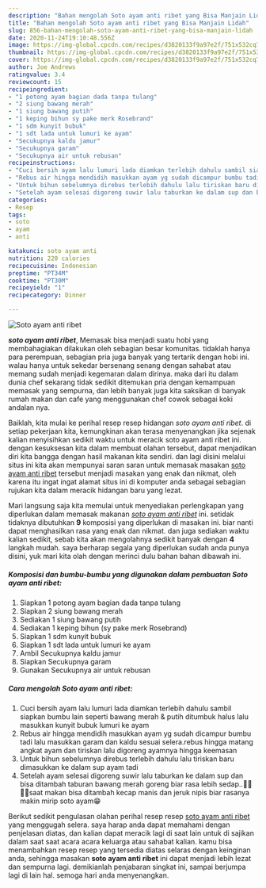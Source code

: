 ```yaml
---
description: "Bahan mengolah Soto ayam anti ribet yang Bisa Manjain Lidah"
title: "Bahan mengolah Soto ayam anti ribet yang Bisa Manjain Lidah"
slug: 856-bahan-mengolah-soto-ayam-anti-ribet-yang-bisa-manjain-lidah
date: 2020-11-24T19:10:48.556Z
image: https://img-global.cpcdn.com/recipes/d3820133f9a97e2f/751x532cq70/soto-ayam-anti-ribet-foto-resep-utama.jpg
thumbnail: https://img-global.cpcdn.com/recipes/d3820133f9a97e2f/751x532cq70/soto-ayam-anti-ribet-foto-resep-utama.jpg
cover: https://img-global.cpcdn.com/recipes/d3820133f9a97e2f/751x532cq70/soto-ayam-anti-ribet-foto-resep-utama.jpg
author: Joe Andrews
ratingvalue: 3.4
reviewcount: 15
recipeingredient:
- "1 potong ayam bagian dada tanpa tulang"
- "2 siung bawang merah"
- "1 siung bawang putih"
- "1 keping bihun sy pake merk Rosebrand"
- "1 sdm kunyit bubuk"
- "1 sdt lada untuk lumuri ke ayam"
- "Secukupnya kaldu jamur"
- "Secukupnya garam"
- "Secukupnya air untuk rebusan"
recipeinstructions:
- "Cuci bersih ayam lalu lumuri lada diamkan terlebih dahulu sambil siapkan bumbu lain seperti bawang merah &amp; putih ditumbuk halus lalu masukkan kunyit bubuk lumuri ke ayam"
- "Rebus air hingga mendidih masukkan ayam yg sudah dicampur bumbu tadi lalu masukkan garam dan kaldu sesuai selera.rebus hingga matang angkat ayam dan tiriskan lalu digoreng ayamnya hingga keemasan"
- "Untuk bihun sebelumnya direbus terlebih dahulu lalu tiriskan baru dimasukkan ke dalam sup ayam tadi"
- "Setelah ayam selesai digoreng suwir lalu taburkan ke dalam sup dan bisa ditambah taburan bawang merah goreng biar rasa lebih sedap..👌🏻👌🏻saat makan bisa ditambah kecap manis dan jeruk nipis biar rasanya makin mirip soto ayam😁"
categories:
- Resep
tags:
- soto
- ayam
- anti

katakunci: soto ayam anti 
nutrition: 220 calories
recipecuisine: Indonesian
preptime: "PT34M"
cooktime: "PT30M"
recipeyield: "1"
recipecategory: Dinner

---
```



![Soto ayam anti ribet](https://img-global.cpcdn.com/recipes/d3820133f9a97e2f/751x532cq70/soto-ayam-anti-ribet-foto-resep-utama.jpg)

<b><i>soto ayam anti ribet</i></b>, Memasak bisa menjadi suatu hobi yang membahagiakan dilakukan oleh sebagian besar komunitas. tidaklah hanya para perempuan, sebagian pria juga banyak yang tertarik dengan hobi ini. walau hanya untuk sekedar bersenang senang dengan sahabat atau memang sudah menjadi kegemaran dalam dirinya. maka dari itu dalam dunia chef sekarang tidak sedikit ditemukan pria dengan kemampuan memasak yang sempurna, dan lebih banyak juga kita saksikan di banyak rumah makan dan cafe yang menggunakan chef cowok sebagai koki andalan nya.



Baiklah, kita mulai ke perihal resep resep hidangan <i>soto ayam anti ribet</i>. di setiap pekerjaan kita, kemungkinan akan terasa menyenangkan jika sejenak kalian menyisihkan sedikit waktu untuk meracik soto ayam anti ribet ini. dengan kesuksesan kita dalam membuat olahan tersebut, dapat menjadikan diri kita bangga dengan hasil makanan kita sendiri. dan lagi disini melalui situs ini kita akan mempunyai saran saran untuk memasak masakan <u>soto ayam anti ribet</u> tersebut menjadi masakan yang enak dan nikmat, oleh karena itu ingat ingat alamat situs ini di komputer anda sebagai sebagian rujukan kita dalam meracik hidangan baru yang lezat.


Mari langsung saja kita memulai untuk menyediakan perlengkapan yang diperlukan dalam memasak makanan <u><i>soto ayam anti ribet</i></u> ini. setidak tidaknya dibutuhkan <b>9</b> komposisi yang diperlukan di masakan ini. biar nanti dapat menghasilkan rasa yang enak dan nikmat. dan juga sediakan waktu kalian sedikit, sebab kita akan mengolahnya sedikit banyak dengan <b>4</b> langkah mudah. saya berharap segala yang diperlukan sudah anda punya disini, yuk mari kita olah dengan merinci dulu bahan bahan dibawah ini.

<!--inarticleads1-->

##### Komposisi dan bumbu-bumbu yang digunakan dalam pembuatan Soto ayam anti ribet:

1. Siapkan 1 potong ayam bagian dada tanpa tulang
1. Siapkan 2 siung bawang merah
1. Sediakan 1 siung bawang putih
1. Sediakan 1 keping bihun (sy pake merk Rosebrand)
1. Siapkan 1 sdm kunyit bubuk
1. Siapkan 1 sdt lada untuk lumuri ke ayam
1. Ambil Secukupnya kaldu jamur
1. Siapkan Secukupnya garam
1. Gunakan Secukupnya air untuk rebusan




<!--inarticleads2-->

##### Cara mengolah Soto ayam anti ribet:

1. Cuci bersih ayam lalu lumuri lada diamkan terlebih dahulu sambil siapkan bumbu lain seperti bawang merah &amp; putih ditumbuk halus lalu masukkan kunyit bubuk lumuri ke ayam
1. Rebus air hingga mendidih masukkan ayam yg sudah dicampur bumbu tadi lalu masukkan garam dan kaldu sesuai selera.rebus hingga matang angkat ayam dan tiriskan lalu digoreng ayamnya hingga keemasan
1. Untuk bihun sebelumnya direbus terlebih dahulu lalu tiriskan baru dimasukkan ke dalam sup ayam tadi
1. Setelah ayam selesai digoreng suwir lalu taburkan ke dalam sup dan bisa ditambah taburan bawang merah goreng biar rasa lebih sedap..👌🏻👌🏻saat makan bisa ditambah kecap manis dan jeruk nipis biar rasanya makin mirip soto ayam😁




Berikut sedikit pengulasan olahan perihal resep resep <u>soto ayam anti ribet</u> yang menggugah selera. saya harap anda dapat memahami dengan penjelasan diatas, dan kalian dapat meracik lagi di saat lain untuk di sajikan dalam saat saat acara acara keluarga atau sahabat kalian. kamu bisa menambahkan resep resep yang tersedia diatas selaras dengan keinginan anda, sehingga masakan <b>soto ayam anti ribet</b> ini dapat menjadi lebih lezat dan sempurna lagi. demikianlah penjabaran singkat ini, sampai berjumpa lagi di lain hal. semoga hari anda menyenangkan.
